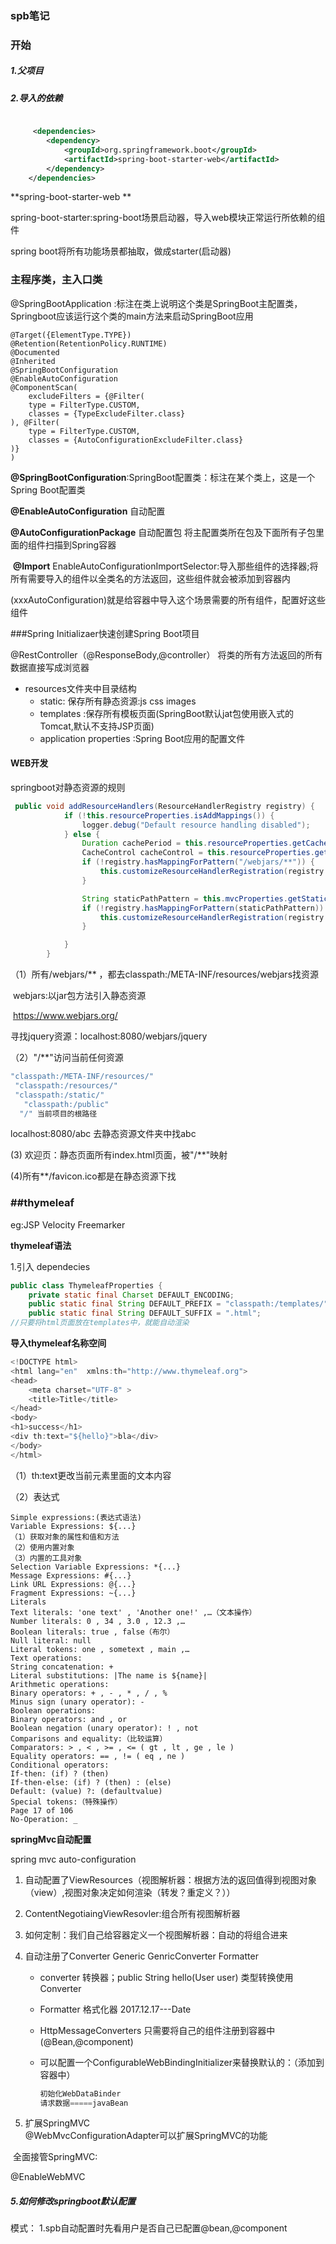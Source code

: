 ### spb笔记

### 开始

##### 1.父项目

#####  2.导入的依赖

```xml

	 <dependencies>
        <dependency>
            <groupId>org.springframework.boot</groupId>
            <artifactId>spring-boot-starter-web</artifactId>
        </dependency>
    </dependencies>

```

**spring-boot-starter-web **

spring-boot-starter:spring-boot场景启动器，导入web模块正常运行所依赖的组件

spring boot将所有功能场景都抽取，做成starter(启动器)

### 主程序类，主入口类

@SpringBootApplication :标注在类上说明这个类是SpringBoot主配置类，Springboot应该运行这个类的main方法来启动SpringBoot应用

```
@Target({ElementType.TYPE})
@Retention(RetentionPolicy.RUNTIME)
@Documented
@Inherited
@SpringBootConfiguration
@EnableAutoConfiguration
@ComponentScan(
    excludeFilters = {@Filter(
    type = FilterType.CUSTOM,
    classes = {TypeExcludeFilter.class}
), @Filter(
    type = FilterType.CUSTOM,
    classes = {AutoConfigurationExcludeFilter.class}
)}
)
```

**@SpringBootConfiguration**:SpringBoot配置类：标注在某个类上，这是一个Spring Boot配置类

**@EnableAutoConfiguration** 自动配置

**@AutoConfigurationPackage**  自动配置包 将主配置类所在包及下面所有子包里面的组件扫描到Spring容器

​		**@Import** EnableAutoConfigurationImportSelector:导入那些组件的选择器;将所有需要导入的组件以全类名的方法返回，这些组件就会被添加到容器内

​				(xxxAutoConfiguration)就是给容器中导入这个场景需要的所有组件，配置好这些组件

###Spring Initializaer快速创建Spring Boot项目

@RestController（@ResponseBody,@controller）  将类的所有方法返回的所有数据直接写成浏览器

- resources文件夹中目录结构
  + static: 保存所有静态资源:js css images
  + templates :保存所有模板页面(SpringBoot默认jat包使用嵌入式的Tomcat,默认不支持JSP页面)
  + application properties :Spring Boot应用的配置文件



#### WEB开发

springboot对静态资源的规则

```java
 public void addResourceHandlers(ResourceHandlerRegistry registry) {
            if (!this.resourceProperties.isAddMappings()) {
                logger.debug("Default resource handling disabled");
            } else {
                Duration cachePeriod = this.resourceProperties.getCache().getPeriod();
                CacheControl cacheControl = this.resourceProperties.getCache().getCachecontrol().toHttpCacheControl();
                if (!registry.hasMappingForPattern("/webjars/**")) {
                    this.customizeResourceHandlerRegistration(registry.addResourceHandler(new String[]{"/webjars/**"}).addResourceLocations(new String[]{"classpath:/META-INF/resources/webjars/"}).setCachePeriod(this.getSeconds(cachePeriod)).setCacheControl(cacheControl));
                }

                String staticPathPattern = this.mvcProperties.getStaticPathPattern();
                if (!registry.hasMappingForPattern(staticPathPattern)) {
                    this.customizeResourceHandlerRegistration(registry.addResourceHandler(new String[]{staticPathPattern}).addResourceLocations(WebMvcAutoConfiguration.getResourceLocations(this.resourceProperties.getStaticLocations())).setCachePeriod(this.getSeconds(cachePeriod)).setCacheControl(cacheControl));
                }

            }
        }
```

（1）所有/webjars/**  ，都去classpath:/META-INF/resources/webjars找资源

​			webjars:以jar包方法引入静态资源

​			https://www.webjars.org/

寻找jquery资源：localhost:8080/webjars/jquery

（2）"/**"访问当前任何资源

```java
"classpath:/META-INF/resources/"
 "classpath:/resources/"
 "classpath:/static/" 
   "classpath:/public"
  "/" 当前项目的根路径

```



localhost:8080/abc 去静态资源文件夹中找abc

(3) 欢迎页：静态页面所有index.html页面，被"/**"映射

(4)所有**/favicon.ico都是在静态资源下找



### ##thymeleaf

eg:JSP Velocity Freemarker 

**thymeleaf语法**

1.引入   dependecies

```java
public class ThymeleafProperties {
    private static final Charset DEFAULT_ENCODING;
    public static final String DEFAULT_PREFIX = "classpath:/templates/";
    public static final String DEFAULT_SUFFIX = ".html";
//只要将html页面放在templates中，就能自动渲染
```

**导入thymeleaf名称空间**

```java
<!DOCTYPE html>
<html lang="en"  xmlns:th="http://www.thymeleaf.org">
<head>
    <meta charset="UTF-8" >
    <title>Title</title>
</head>
<body>
<h1>success</h1>
<div th:text="${hello}">bla</div>
</body>
</html>
```

（1）th:text更改当前元素里面的文本内容

（2）表达式

```properties
Simple expressions:(表达式语法)
Variable Expressions: ${...}
（1）获取对象的属性和值和方法
（2）使用内置对象
（3）内置的工具对象
Selection Variable Expressions: *{...}
Message Expressions: #{...}
Link URL Expressions: @{...}
Fragment Expressions: ~{...}
Literals
Text literals: 'one text' , 'Another one!' ,…（文本操作）
Number literals: 0 , 34 , 3.0 , 12.3 ,…
Boolean literals: true , false（布尔）
Null literal: null
Literal tokens: one , sometext , main ,…
Text operations:
String concatenation: +
Literal substitutions: |The name is ${name}|
Arithmetic operations:
Binary operators: + , - , * , / , %
Minus sign (unary operator): -
Boolean operations:
Binary operators: and , or
Boolean negation (unary operator): ! , not
Comparisons and equality:（比较运算）
Comparators: > , < , >= , <= ( gt , lt , ge , le )
Equality operators: == , != ( eq , ne )
Conditional operators:
If-then: (if) ? (then)
If-then-else: (if) ? (then) : (else)
Default: (value) ?: (defaultvalue)
Special tokens:（特殊操作）
Page 17 of 106
No-Operation: _

```

**springMvc自动配置**

spring mvc auto-configuration

1. 自动配置了ViewResources（视图解析器：根据方法的返回值得到视图对象（view）,视图对象决定如何渲染（转发？重定义？））

2. ContentNegotiaingViewResovler:组合所有视图解析器

3. 如何定制：我们自己给容器定义一个视图解析器：自动的将组合进来

4. 自动注册了Converter Generic GenricConverter Formatter

   - converter 转换器；public String hello(User user) 类型转换使用Converter

   - Formatter 格式化器  2017.12.17---Date

   - HttpMessageConverters 只需要将自己的组件注册到容器中(@Bean,@component)  

   - 可以配置一个ConfigurableWebBindingInitializer来替换默认的：（添加到容器中）

     ```java
     初始化WebDataBinder
     请求数据=====javaBean
     
     ```
   
5. 扩展SpringMVC  
	@WebMvcConfigurationAdapter可以扩展SpringMVC的功能



​		全面接管SpringMVC:

@EnableWebMVC

##### 5.如何修改springboot默认配置
模式：
	1.spb自动配置时先看用户是否自己已配置@bean,@component







